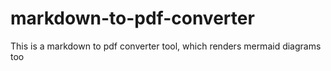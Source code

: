 # markdown-to-pdf-converter
This is a markdown to pdf converter tool, which renders mermaid diagrams too
